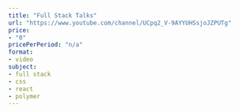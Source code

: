 ```yaml
---
title: "Full Stack Talks"
url: "https://www.youtube.com/channel/UCpq2_V-9AYYUHSsjoJZPUTg"
price: 
- "0"
pricePerPeriod: "n/a"
format: 
- video
subject: 
- full stack
- css
- react
- polymer
---
```

